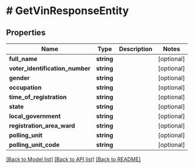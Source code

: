 # # GetVinResponseEntity

## Properties

Name | Type | Description | Notes
------------ | ------------- | ------------- | -------------
**full_name** | **string** |  | [optional]
**voter_identification_number** | **string** |  | [optional]
**gender** | **string** |  | [optional]
**occupation** | **string** |  | [optional]
**time_of_registration** | **string** |  | [optional]
**state** | **string** |  | [optional]
**local_government** | **string** |  | [optional]
**registration_area_ward** | **string** |  | [optional]
**polling_unit** | **string** |  | [optional]
**polling_unit_code** | **string** |  | [optional]

[[Back to Model list]](../../README.md#models) [[Back to API list]](../../README.md#endpoints) [[Back to README]](../../README.md)
